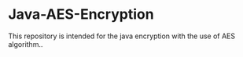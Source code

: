 # Java-AES-Encryption
This repository is intended for the java encryption with the use of AES algorithm..
